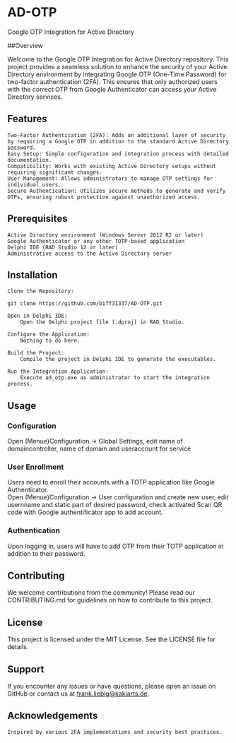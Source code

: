 # AD-OTP
Google OTP Integration for Active Directory

##Overview

Welcome to the Google OTP Integration for Active Directory repository. This project provides a seamless solution to enhance the security of your Active Directory environment by integrating Google OTP (One-Time Password) for two-factor authentication (2FA). This ensures that only authorized users with the correct OTP from Google Authenticator can access your Active Directory services.

## Features
	
	Two-Factor Authentication (2FA): Adds an additional layer of security by requiring a Google OTP in addition to the standard Active Directory password.
	Easy Setup: Simple configuration and integration process with detailed documentation.
	Compatibility: Works with existing Active Directory setups without requiring significant changes.
	User Management: Allows administrators to manage OTP settings for individual users.
	Secure Authentication: Utilizes secure methods to generate and verify OTPs, ensuring robust protection against unauthorized access.

## Prerequisites

	Active Directory environment (Windows Server 2012 R2 or later)
	Google Authenticator or any other TOTP-based application
	Delphi IDE (RAD Studio 12 or later)
	Administrative access to the Active Directory server

## Installation

    Clone the Repository:

    git clone https://github.com/biff31337/AD-OTP.git
    
    Open in Delphi IDE:
        Open the Delphi project file (.dproj) in RAD Studio.

    Configure the Application:
        Nothing to do here.

    Build the Project:
        Compile the project in Delphi IDE to generate the executables.

    Run the Integration Application:
        Execute ad_otp.exe as administrator to start the integration process.

## Usage

### Configuration
Open (Menue)Configuration -> Global Settings, edit name of domaincontroller, name of domain and useraccount for service

### User Enrollment
Users need to enroll their accounts with a TOTP application like Google Authenticator.  
Open (Menue)Configuration -> User configuration and create new user, edit usernname and static part of desired password, check activated
Scan QR code with Google authentificator app to add account.

### Authentication
Upon logging in, users will have to add OTP from their TOTP application in addition to their password.
	

## Contributing

We welcome contributions from the community! Please read our CONTRIBUTING.md for guidelines on how to contribute to this project.

## License

This project is licensed under the MIT License. See the LICENSE file for details.

## Support

If you encounter any issues or have questions, please open an issue on GitHub or contact us at frank.liebig@kakiarts.de.

## Acknowledgements

    Inspired by various 2FA implementations and security best practices.
